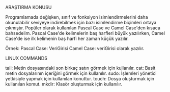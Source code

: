 ARAŞTIRMA KONUSU

Programlamada değişken, sınıf ve fonksiyon isimlendirmelerini daha okunulabilir seviyeye indirebilmek için bazı isimlendirme biçimleri ortaya çıkmıştır. Popüler olarak kullanılan Pascal Case ve Camel Case'den kısaca bahsedelim. Pascal Case'de kelimelerin baş harfleri büyük yazılırken, Camel Case'de ise ilk kelimenin baş harfi her zaman küçük yazılır. 

Örnek:
Pascal Case: VeriGirisi
Camel Case: veriGirisi olarak yazılır.

LINUX COMMANDS

tail: Metin dosyasındaki son birkaç satırı görmek için kullanılır.
cat: Basit metin dosyalarının içeriğini görmek için kullanılır.
sudo: İşlemleri yönetici yetkisiyle yapmak için kullanılan konuttur.
touch: Dosya oluşturmak için kullanılan komut.
mkdir: Klasör oluşturmak için kullanılır.